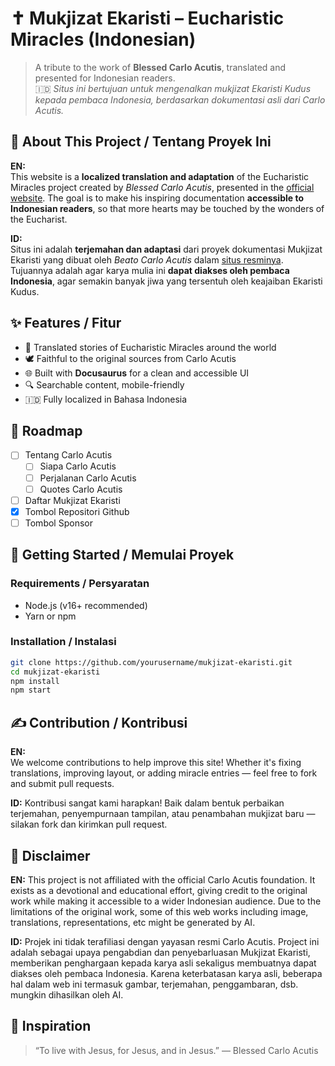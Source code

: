 # ✝️ Mukjizat Ekaristi – Eucharistic Miracles (Indonesian)

> A tribute to the work of **Blessed Carlo Acutis**, translated and presented for Indonesian readers.  
> 🇮🇩 *Situs ini bertujuan untuk mengenalkan mukjizat Ekaristi Kudus kepada pembaca Indonesia, berdasarkan dokumentasi asli dari Carlo Acutis.*

## 📖 About This Project / Tentang Proyek Ini

**EN:**  
This website is a **localized translation and adaptation** of the Eucharistic Miracles project created by *Blessed Carlo Acutis*, presented in the [official website](https://www.carloacutis.com/). The goal is to make his inspiring documentation **accessible to Indonesian readers**, so that more hearts may be touched by the wonders of the Eucharist.

**ID:**  
Situs ini adalah **terjemahan dan adaptasi** dari proyek dokumentasi Mukjizat Ekaristi yang dibuat oleh *Beato Carlo Acutis* dalam [situs resminya](https://www.carloacutis.com/). Tujuannya adalah agar karya mulia ini **dapat diakses oleh pembaca Indonesia**, agar semakin banyak jiwa yang tersentuh oleh keajaiban Ekaristi Kudus.

## ✨ Features / Fitur

- 📜 Translated stories of Eucharistic Miracles around the world  
- 🕊️ Faithful to the original sources from Carlo Acutis  
- 🌐 Built with **Docusaurus** for a clean and accessible UI  
- 🔍 Searchable content, mobile-friendly  
- 🇮🇩 Fully localized in Bahasa Indonesia

## 📍 Roadmap
- [ ] Tentang Carlo Acutis
    - [ ] Siapa Carlo Acutis
    - [ ] Perjalanan Carlo Acutis
    - [ ] Quotes Carlo Acutis
- [ ] Daftar Mukjizat Ekaristi
- [x] Tombol Repositori Github
- [ ] Tombol Sponsor

## 🚀 Getting Started / Memulai Proyek

### Requirements / Persyaratan
- Node.js (v16+ recommended)
- Yarn or npm

### Installation / Instalasi

```bash
git clone https://github.com/yourusername/mukjizat-ekaristi.git
cd mukjizat-ekaristi
npm install
npm start
```

## ✍️ Contribution / Kontribusi

**EN:**  
We welcome contributions to help improve this site! Whether it's fixing translations, improving layout, or adding miracle entries — feel free to fork and submit pull requests.

**ID:** 
Kontribusi sangat kami harapkan! Baik dalam bentuk perbaikan terjemahan, penyempurnaan tampilan, atau penambahan mukjizat baru — silakan fork dan kirimkan pull request.

## 🙏 Disclaimer

**EN:**
This project is not affiliated with the official Carlo Acutis foundation.
It exists as a devotional and educational effort, giving credit to the original work while making it accessible to a wider Indonesian audience.
Due to the limitations of the original work, some of this web works including image, translations, representations, etc might be generated by AI.

**ID:** 
Projek ini tidak terafiliasi dengan yayasan resmi Carlo Acutis.
Project ini adalah sebagai upaya pengabdian dan penyebarluasan Mukjizat Ekaristi, memberikan penghargaan kepada karya asli sekaligus membuatnya dapat diakses oleh pembaca Indonesia.
Karena keterbatasan karya asli, beberapa hal dalam web ini termasuk gambar, terjemahan, penggambaran, dsb. mungkin dihasilkan oleh AI.

## 💖 Inspiration
> “To live with Jesus, for Jesus, and in Jesus.”
> — Blessed Carlo Acutis